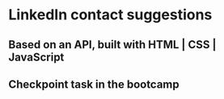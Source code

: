 # LinkedIn contact suggestions

## Based on an API, built with HTML | CSS | JavaScript

## Checkpoint task in the bootcamp
